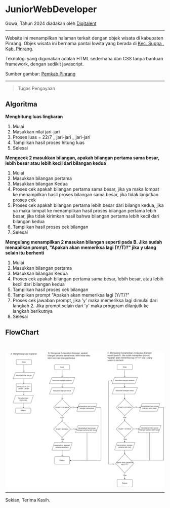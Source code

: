 # JuniorWebDeveloper

Gowa, Tahun 2024
diadakan oleh [Digitalent](https://digitalent.kominfo.go.id/)

---

Website ini menampilkan halaman terkait dengan objek wisata di kabupaten Pinrang. Objek wisata ini bernama pantai lowita yang berada di [Kec. Suppa , Kab. Pinrang](https://maps.app.goo.gl/1fS6ETvU5MbQMCxm7).

Teknologi yang digunakan adalah HTML sederhana dan CSS tanpa bantuan framework, dengan sedikit javascript.

Sumber gambar: [Pemkab Pinrang](https://pinrangkab.go.id/wisata/pantai-lowita/)

---

> Tugas Pengayaan

## Algoritma

**Menghitung luas lingkaran**

1. Mulai
2. Masukkan nilai jari-jari
3. Proses luas = 22/7 _ jari-jari _ jari-jari
4. Tampilkan hasil proses hitung luas
5. Selesai

**Mengecek 2 masukkan bilangan, apakah bilangan pertama sama besar, lebih besar atau lebih kecil dari bilangan kedua**

1. Mulai
2. Masukkan bilangan pertama
3. Masukkan bilangan Kedua
4. Proses cek apakah bilangan pertama sama besar, jika ya maka lompat ke menampilkan hasil proses bilangan sama besar, jika tidak lanjutkan proses cek
5. Proses cek apakah bilangan pertama lebih besar dari bilangn kedua, jika ya maka lompat ke menampilkan hasil proses bilangan pertama lebih besar, jika tidak kirimkan hasil bahwa bilangan pertama lebih kecil dari bilangan kedua
6. Tampilkan hasil proses cek bilangan
7. Selesai

**Mengulang menampilkan 2 masukan bilangan seperti pada B. Jika sudah menapilkan prompt, "Apakah akan memeriksa lagi (Y/T)?" jika y ulang selain itu berhenti**

1. Mulai
2. Masukkan bilangan pertama
3. Masukkan bilangan Kedua
4. Proses cek apakah bilangan pertama sama besar, lebih besar, atau lebih kecil dari bilangan kedua
5. Tampilkan hasil proses cek bilangan
6. Tampilkan prompt "Apakah akan memeriksa lagi (Y/T)?"
7. Proses cek jawaban prompt, jika 'y' maka memeriksa lagi dimulai dari langkah 2. Jika prompt selain dari 'y' maka proggram dilanjutk ke langkah berikutnya
8. Selesai

## FlowChart

<br/>

![alt text](algoritma/Algoritma.jpg)

---

Sekian, Terima Kasih.
